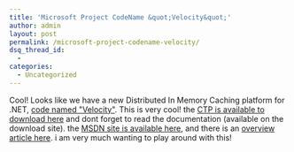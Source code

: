 ```yaml
---
title: 'Microsoft Project CodeName &quot;Velocity&quot;'
author: admin
layout: post
permalink: /microsoft-project-codename-velocity/
dsq_thread_id:
  - 
categories:
  - Uncategorized
---
```

Cool! Looks like we have a new Distributed In Memory Caching platform for .NET, [code named "Velocity"][1]. This is very cool! the [CTP is available to download here][2]&nbsp;and dont forget to read the documentation (available&nbsp;on the download&nbsp;site). the [MSDN site is available here][3], and there is an [overview article here][4]. i am very much wanting to play around with this!

 [1]: http://blogs.msdn.com/velocity/default.aspx
 [2]: http://www.microsoft.com/downloads/details.aspx?FamilyId=B24C3708-EEFF-4055-A867-19B5851E7CD2&displaylang=en
 [3]: http://msdn.microsoft.com/en-us/data/cc655792.aspx
 [4]: http://msdn.microsoft.com/en-us/library/cc645013.aspx